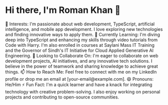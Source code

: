 <!DOCTYPE html>
<html lang="en">
<head>
    <meta charset="UTF-8">
    <meta name="viewport" content="width=device-width, initial-scale=1.0">
    <title>Document</title>
</head>
<body>
    
<h1>Hi there, I'm Roman Khan 👋</h1>
👀 Interests: I'm passionate about web development, TypeScript, artificial intelligence, and mobile app development. I love exploring new technologies and finding innovative ways to apply them.
🌱 Currently Learning: I'm diving deep into TypeScript and enhancing my skills through video tutorials from Code with Harry. I'm also enrolled in courses at Saylani Mass IT Training and the Governor of Sindh's IT Initiative for Cloud Applied Generative AI Engineering.
💞️ Looking to Collaborate On: I'm eager to collaborate on web development projects, AI initiatives, and any innovative tech solutions. I believe in the power of teamwork and sharing knowledge to achieve great things.
📫 How to Reach Me: Feel free to connect with me on my LinkedIn profile or drop me an email at [your-email@example.com].
😄 Pronouns: He/Him
⚡ Fun Fact: I'm a quick learner and have a knack for integrating technology with creative problem-solving. I also enjoy working on personal projects and contributing to open-source communities.
</body>
</html>
